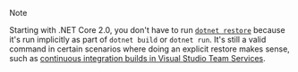 > [!NOTE]
> Starting with .NET Core 2.0, you don't have to run [`dotnet restore`](~/docs/core/tools/dotnet-restore.md) because it's run implicitly as part of `dotnet build` or `dotnet run`. It's still a valid command in certain scenarios where doing an explicit restore makes sense, such as [continuous integration builds in Visual Studio Team Services](/build-release/apps/aspnet/build-aspnet-core).

